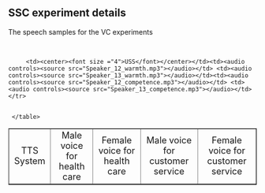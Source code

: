 ## SSC experiment details

The speech samples for the VC experiments



 <br>
     <table align="center" , border="1">
       <tr>
          <td><center><font size ="4">TTS System</font></center></td><td><center><font size ="4">Male voice for health care</font></center></td><td><center><font size="4">Female voice for health care</font></center></td><td><center><font size ="4">Male voice for customer service</font></center></td><td><center><font size="4">Female voice for customer service</font></center></td></tr>
       </tr>

         <td><center><font size ="4">USS</font></center></td><td><audio controls><source src="Speaker_12_warmth.mp3"></audio></td> <td><audio controls><source src="Speaker_13_warmth.mp3"></audio></td><td><audio controls><source src="Speaker_12_competence.mp3"></audio></td> <td><audio controls><source src="Speaker_13_competence.mp3"></audio></td>  </tr>

      
     </table>
